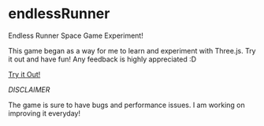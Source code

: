 # endlessRunner
Endless Runner Space Game Experiment!

This game began as a way for me to learn and experiment with Three.js. Try it out and have fun! Any feedback is highly appreciated :D

[Try it Out!](https://eshanshah7.github.io/endlessRunner/)

*DISCLAIMER*

The game is sure to have bugs and performance issues. I am working on improving it everyday!
